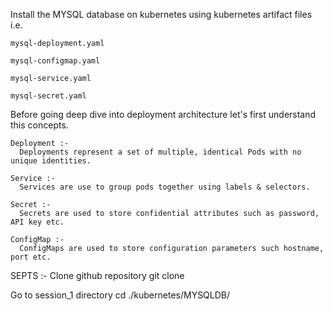 
 Install the MYSQL database on kubernetes using kubernetes artifact files  i.e. 
 
    mysql-deployment.yaml 

    mysql-configmap.yaml

    mysql-service.yaml

    mysql-secret.yaml 
   
Before going deep dive into deployment architecture let's first understand this concepts.

    Deployment :-
      Deployments represent a set of multiple, identical Pods with no unique identities. 

    Service :-
      Services are use to group pods together using labels & selectors. 

    Secret :- 
      Secrets are used to store confidential attributes such as password, API key etc.

    ConfigMap :- 
      ConfigMaps are used to store configuration parameters such hostname, port etc.
      
SEPTS :- 
 Clone github repository
  git clone 

Go to session_1 directory
  cd ./kubernetes/MYSQLDB/
  
 





     
 

